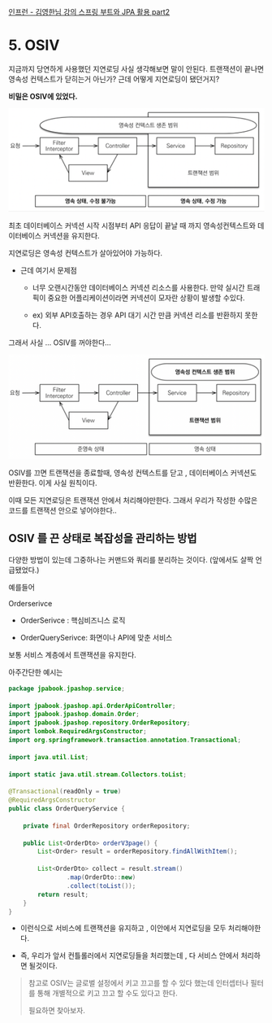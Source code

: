 [인프런 - 김영한님 강의 스프링 부트와 JPA 활용 part2](https://www.inflearn.com/course/%EC%8A%A4%ED%94%84%EB%A7%81%EB%B6%80%ED%8A%B8-JPA-API%EA%B0%9C%EB%B0%9C-%EC%84%B1%EB%8A%A5%EC%B5%9C%EC%A0%81%ED%99%94)



# 5. OSIV

지금까지 당연하게 사용했던 지연로딩 사실 생각해보면 말이 안된다. 트랜잭션이 끝나면 영속성 컨텍스트가 닫히는거 아닌가? 근데 어떻게 지연로딩이 됐던거지?



**비밀은 OSIV에 있었다.**

<img title="" src="IMG/on_osiv.png" alt="" data-align="center" width="515">

최초 데이터베이스 커넥션 시작 시점부터 API 응답이 끝날 때 까지 영속성컨텍스트와 데이터베이스 커넥션을 유지한다.

지연로딩은 영속성 컨텍스트가 살아있어야 가능하다.



+ 근데 여기서 문제점
  
  + 너무 오랜시간동안 데이터베이스 커넥션 리소스를 사용한다. 만약 실시간 트래픽이 중요한 어플리케이션이라면 커넥션이 모자란 상황이 발생할 수있다.
  
  + ex) 외부 API호출하는 경우  API 대기 시간 만큼 커넥션 리소를 반환하지 못한다.



그래서 사실 ... OSIV를 꺼야한다...

<img title="" src="IMG/off_osiv.png" alt="" data-align="center" width="531">

OSIV를 끄면 트랜잭션을 종료할때, 영속성 컨텍스트를 닫고 , 데이터베이스 커넥션도 반환한다. 이게 사실 원칙이다.

이때 모든 지연로딩은 트랜잭션 안에서 처리해야만한다. 그래서 우리가 작성한 수많은 코드를 트랜잭션 안으로 넣어야한다..



## OSIV 를 끈 상태로 복잡성을 관리하는 방법

다양한 방법이 있는데 그중하나는 커맨드와 쿼리를 분리하는 것이다. (앞에서도 살짝 언급됐었다.)

예를들어 

Orderserivce

+ OrderSerivce : 핵심비즈니스 로직

+ OrderQuerySerivce: 화면이나 API에 맞춘 서비스 

보통 서비스 계층에서 트랜잭션을 유지한다.

아주간단한 예시는

```java
package jpabook.jpashop.service;

import jpabook.jpashop.api.OrderApiController;
import jpabook.jpashop.domain.Order;
import jpabook.jpashop.repository.OrderRepository;
import lombok.RequiredArgsConstructor;
import org.springframework.transaction.annotation.Transactional;

import java.util.List;

import static java.util.stream.Collectors.toList;

@Transactional(readOnly = true)
@RequiredArgsConstructor
public class OrderQueryService {

    private final OrderRepository orderRepository;

    public List<OrderDto> orderV3page() {
        List<Order> result = orderRepository.findAllWithItem();

        List<OrderDto> collect = result.stream()
                .map(OrderDto::new)
                .collect(toList());
        return result;
    }
}
```



+ 이런식으로 서비스에 트랜잭션을 유지하고 , 이안에서 지연로딩을 모두 처리해야한다.

+ 즉, 우리가 앞서 컨틀롤러에서 지연로딩들을 처리했는데 , 다 서비스 안에서 처리하면 될것이다.



> 참고로 OSIV는 글로벌 설정에서 키고 끄고를 할 수 있다 했는데 인터셉터나 필터를 통해 개별적으로 키고 끄고 할 수도 있다고 한다.
> 
> 필요하면 찾아보자.
